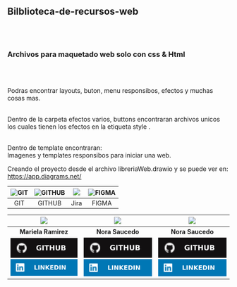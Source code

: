 ## Bilblioteca-de-recursos-web 
<br><br>

<h3>Archivos para maquetado web solo con css & Html</h3>
<br><br>

Podras encontrar layouts, buton, menu responsibos, efectos y muchas cosas mas.
<br><br>

Dentro de la carpeta efectos varios, buttons  encontraran archivos unicos los cuales tienen los efectos en la etiqueta style .
<br><br>

Dentro de template encontraran:<br>
Imagenes y templates responsibos para iniciar una web.

Creando el proyecto desde el archivo libreriaWeb.drawio y se puede ver en:
https://app.diagrams.net/


 <img src="https://avatars.githubusercontent.com/u/18133?s=200&v=4" width="60" alt="GIT"> | <img src="https://avatars.githubusercontent.com/u/9919?s=200&v=4" width="60" alt="GITHUB"> | <img src="proyecto/jira.jpg" style = "width = 600px alt=Jira"> | <img src="https://avatars.githubusercontent.com/u/5155369?s=200&v=4" width="60" alt="FIGMA"> | 
| :------------: | :------------: | :------------: | :------------: | 
| GIT | GITHUB  | Jira | FIGMA  | 






<table>
<thead>
<tr>

<th align="center"><img src="https://avatars.githubusercontent.com/u/96779784?v=4" width="50" style="max-width: 100%;">
</th>
<th align="center"><img src="https://camo.githubusercontent.com/08a86c4be79e76d7572a893a190423bb07a81900f65cbb1255cf5af878854358/68747470733a2f2f7265732e636c6f7564696e6172792e636f6d2f6469796b34746f31312f696d6167652f75706c6f61642f76313636343436353538312f496e74656772616e7465732f4e6f72615f6b6d746c61722e6a7067" width="50" data-canonical-src="https://res.cloudinary.com/diyk4to11/image/upload/v1664465581/Integrantes/Nora_kmtlar.jpg" style="max-width: 100%;">
</th>
<th align="center"><img src="https://camo.githubusercontent.com/08a86c4be79e76d7572a893a190423bb07a81900f65cbb1255cf5af878854358/68747470733a2f2f7265732e636c6f7564696e6172792e636f6d2f6469796b34746f31312f696d6167652f75706c6f61642f76313636343436353538312f496e74656772616e7465732f4e6f72615f6b6d746c61722e6a7067" width="50" data-canonical-src="https://res.cloudinary.com/diyk4to11/image/upload/v1664465581/Integrantes/Nora_kmtlar.jpg" style="max-width: 100%;">
</th>
</tr>
</thead>
<tbody>
<tr>
<td align="center"><strong>Mariela Ramirez  </strong></td>
<td align="center"><strong>Nora Saucedo</strong></td>
<td align="center"><strong>Nora Saucedo</strong></td>
</tr>
<tr>
<td align="center"><a href="https://github.com/NorSAUCE"><img src="img/github.svg"  style="max-width: 100%;"></a> <a href="https://www.linkedin.com/in/nora-patricia-saucedo-6b3746225" rel="nofollow"><img src="img/linkedin.svg" style="max-width: 100%;"></a></td>
<td align="center"><a href="https://github.com/NorSAUCE"><img src="img/github.svg"  style="max-width: 100%;"></a> <a href="https://www.linkedin.com/in/nora-patricia-saucedo-6b3746225" rel="nofollow"><img src="img/linkedin.svg" style="max-width: 100%;"></a></td>
<td align="center"><a href="https://github.com/NorSAUCE"><img src="img/github.svg"  style="max-width: 100%;"></a> <a href="https://www.linkedin.com/in/nora-patricia-saucedo-6b3746225" rel="nofollow"><img src="img/linkedin.svg" style="max-width: 100%;"></a></td>
</tr>
</tbody>
</table>